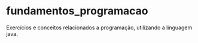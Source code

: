 # fundamentos_programacao
Exercícios e conceitos relacionados a programação, utilizando a linguagem java.
